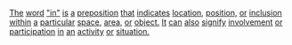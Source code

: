 [The](./the.md) [word](./word.md) ["in"](./in.md) [is](./is.md) [a](./a.md) [preposition](./preposition.md) [that](./that.md) [indicates](./indicates.md) [location,](./location.md) [position,](./position.md) [or](./or.md) [inclusion](./inclusion.md) [within](./within.md) [a](./a.md) [particular](./particular.md) [space,](./space.md) [area,](./area.md) [or](./or.md) [object.](./object.md) [It](./it.md) [can](./can.md) [also](./also.md) [signify](./signify.md) [involvement](./involvement.md) [or](./or.md) [participation](./participation.md) [in](./in.md) [an](./an.md) [activity](./activity.md) [or](./or.md) [situation.](./situation.md)